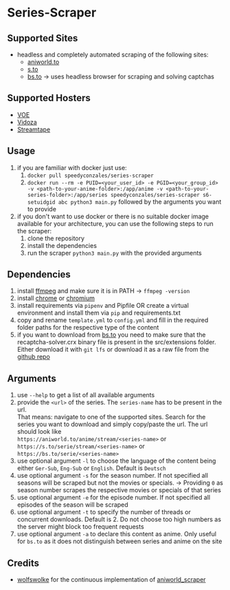 # Series-Scraper

## Supported Sites
- headless and completely automated scraping of the following sites:
  - [aniworld.to](https://aniworld.to)
  - [s.to](https://s.to)
  - [bs.to](https://bs.to) -> uses headless browser for scraping and solving captchas

## Supported Hosters
- [VOE](https://voe.sx)
- [Vidoza](https://vidoza.net)
- [Streamtape](https://streamtape.com)

## Usage
1. if you are familiar with docker just use:
   1. `docker pull speedyconzales/series-scraper`
   2. `docker run --rm -e PUID=<your_user_id> -e PGID=<your_group_id> -v <path-to-your-anime-folder>:/app/anime -v <path-to-your-series-folder>:/app/series speedyconzales/series-scraper s6-setuidgid abc python3 main.py` followed by the arguments you want to provide
2. if you don't want to use docker or there is no suitable docker image available for your architecture, you can use the following steps to run the scraper:
   1. clone the repository
   2. install the dependencies
   3. run the scraper `python3 main.py` with the provided arguments

## Dependencies

1. install [ffmpeg](https://ffmpeg.org/download.html) and make sure it is in PATH -> `ffmpeg -version`
2. install [chrome](https://www.google.com/chrome/) or [chromium](https://www.chromium.org/getting-involved/download-chromium/)
3. install requirements via `pipenv` and Pipfile OR create a virtual environment and install them via `pip` and requirements.txt
4. copy and rename `template.yml` to `config.yml` and fill in the required folder paths for the respective type of the content
5. if you want to download from [bs.to](?plain=1#L7) you need to make sure that the recaptcha-solver.crx binary file is present in the src/extensions folder. Either download it with `git lfs` or download it as a raw file from the [github repo](https://github.com/speedyconzales/series-scraper/blob/main/src/extensions/recaptcha-solver.crx)

## Arguments
1. use `--help` to get a list of all available arguments
2. provide the `<url>` of the series. The `series-name` has to be present in the url.  
That means: navigate to one of the supported sites. Search for the series you want to download and simply copy/paste the url. The url should look like  
`https://aniworld.to/anime/stream/<series-name>` or  
`https://s.to/serie/stream/<series-name>` or  
`https://bs.to/serie/<series-name>`
3. use optional argument `-l` to choose the language of the content being either `Ger-Sub`, `Eng-Sub` or `English`. Default is `Deutsch`
4. use optional argument `-s` for the season number. If not specified all seasons will be scraped but not the movies or specials. -> Providing `0` as season number scrapes the respective movies or specials of that series
5. use optional argument `-e` for the episode number. If not specified all episodes of the season will be scraped
6. use optional argument `-t` to specify the number of threads or concurrent downloads. Default is 2. Do not choose too high numbers as the server might block too frequent requests
7. use optional argument `-a` to declare this content as anime. Only useful for `bs.to` as it does not distinguish between series and anime on the site

## Credits
- [wolfswolke](https://github.com/wolfswolke) for the continuous implementation of [aniworld_scraper](https://github.com/wolfswolke/aniworld_scraper)
